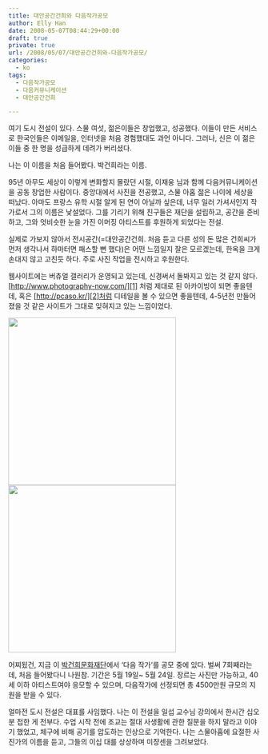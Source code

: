 ```yaml
---
title: 대안공간건희와 다음작가공모
author: Elly Han
date: 2008-05-07T08:44:29+00:00
draft: true
private: true
url: /2008/05/07/대안공간건희와-다음작가공모/
categories:
  - ko
tags:
  - 다음작가공모
  - 다음커뮤니케이션
  - 대안공간건희

---
```

  
여기 도시 전설이 있다. 스물 여섯, 젊은이들은 창업했고, 성공했다. 이들이 만든 서비스로 한국인들은 이메일을, 인터넷을 처음 경험했대도 과언 아니다. 그러나, 신은 이 젊은이들 중 한 명을 성급하게 데려가 버리셨다.

  


나는 이 이름을 처음 들어봤다. 박건희라는 이름.

  


95년 아무도 세상이 이렇게 변화할지 몰랐던 시절, 이재웅 님과 함께 다음커뮤니케이션을 공동 창업한 사람이다. 중앙대에서 사진을 전공했고, 스물 아홉 젊은 나이에 세상을 떠났다. 아마도 프랑스 유학 시절 알게 된 연이 아닐까 싶은데, 너무 일러 가셔서인지 작가로서 그의 이름은 낯설었다. 그를 기리기 위해 친구들은 재단을 설립하고, 공간을 준비하고, 그와 엇비슷한 눈을 가진 이머징 아티스트를 후원하게 되었다는 전설.

  


실제로 가보지 않아서 전시공간(=대안공간건희. 처음 듣고 다른 성의 돈 많은 건희씨가 먼저 생각나서 하마터면 패스할 뻔 했다)은 어떤 느낌일지 잘은 모르겠는데, 한옥을 크게 손대지 않고 고친듯 하다. 주로 사진 작업을 전시하고 후원한다.

  


웹사이트에는 버츄얼 갤러리가 운영되고 있는데, 신경써서 돌봐지고 있는 것 같지 않다. [http://www.photography-now.com/][1] 처럼 제대로 된 아카이빙이 되면 좋을텐데, 혹은 [http://pcaso.kr/][2]처럼 디테일을 볼 수 있으면 좋을텐데, 4-5년전 만들어졌을 것 같은 사이트가 그대로 잊혀지고 있는 느낌이었다.

  


<img src="https://i2.wp.com/ellyhan.cafe24.com/wp-content/uploads/2008/05/xaxb9hxm7b.jpg?fit=739%2C335" height="335" data-recalc-dims="1" /> 

  


<img src="https://i0.wp.com/mel.pe.kr/wp-content/uploads/1/XdJY6qUySB.jpg?fit=739%2C335" height="335" data-recalc-dims="1" /> 

  


어찌됬건, 지금 이 [박건희문화재단][3]에서 &#8216;다음 작가&#8217;를 공모 중에 있다. 벌써 7회째라는데, 처음 들어봤다니 나원참. 기간은 5월 19일~ 5월 24일. 장르는 사진만 가능하고, 40세 이하 아티스트여야 응모할 수 있으며, 다음작가에 선정되면 총 4500만원 규모의 지원을 받을 수 있다.

  


얼마전 도시 전설은 대표를 사임했다. 나는 이 전설을 일섭 교수님 강의에서 한시간 십오분 접한 게 전부다. 수업 시작 전에 조교는 절대 사생활에 관한 질문을 하지 말라고 이야기 했었고, 체구에 비해 공기를 압도하는 인상으로 기억한다. 나는 스물아홉에 요절한 사진가의 이름을 듣고, 그들의 이십 대를 상상하며 미쟝센을 그려보았다.

 [1]: http://www.photography-now.com/ "http://www.photography-now.com/"
 [2]: http://pcaso.kr/ "http://pcaso.kr/"
 [3]: http://www.geonhi.com/